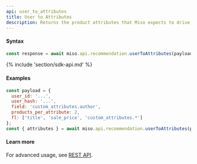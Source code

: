 ```yaml
---
api: user_to_attributes
title: User to Attributes
description: Returns the product attributes that Miso expects to drive a conversion for the current user.
---
```


#### Syntax
```js
const response = await miso.api.recommendation.userToAttributes(payload, options);
```

{% include 'section/sdk-api.md' %}

#### Examples
```js
const payload = {
  user_id: '...',
  user_hash: '...',
  field: 'custom_attributes.author',
  products_per_attribute: 2,
  fl: ['title', 'sale_price', 'custom_attributes.*']
};
const { attributes } = await miso.api.recommendation.userToAttributes(payload);
```

#### Learn more
For advanced usage, see [REST API](https://api.askmiso.com/#operation/user_to_attributes_v1_recommendation_user_to_attributes_post).
